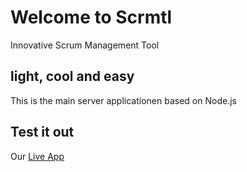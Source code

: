 # Welcome to Scrmtl

Innovative Scrum Management Tool

## light, cool and easy

This is the main server applicationen based on Node.js

## Test it out

Our [Live App](https://huskyre.github.io/scrmtl)

